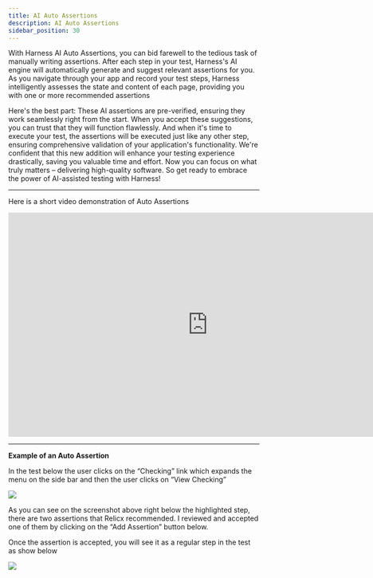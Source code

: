 ```yaml
---
title: AI Auto Assertions
description: AI Auto Assertions
sidebar_position: 30
---
```

With Harness AI Auto Assertions, you can bid farewell to the tedious task of manually writing assertions. After each step in your test, Harness's AI engine will automatically generate and suggest relevant assertions for you. As you navigate through your app and record your test steps, Harness intelligently assesses the state and content of each page, providing you with one or more recommended assertions

Here's the best part: These AI assertions are pre-verified, ensuring they work seamlessly right from the start. When you accept these suggestions, you can trust that they will function flawlessly. And when it's time to execute your test, the assertions will be executed just like any other step, ensuring comprehensive validation of your application's functionality.
We're confident that this new addition will enhance your testing experience drastically, saving you valuable time and effort. Now you can focus on what truly matters – delivering high-quality software. So get ready to embrace the power of AI-assisted testing with Harness!

***

Here is a short video demonstration of Auto Assertions

<iframe src="https://www.loom.com/embed/b877315ebfb546288f896164ce3f9ec9?sid=09672800-f6c7-4772-b430-edb9a324f991" width="800" height="450" frameborder="0" allowfullscreen></iframe>

***

**Example of an Auto Assertion**

In the test below the user clicks on the “Checking” link which expands the menu on the side bar and then the user clicks on “View Checking” 

![](https://lh4.googleusercontent.com/K4Cm_-WmrMbjx5uEPNSdaJZ5g9zcw88oEI8RhUqIwXRERZeKYGRHNf4KP0ZXYkXrp4SjDqvdK2xvZoShiYlin9tEVCo3Y8VjdTuJEpue5WaZEna2Po9HDKvYw2-ZUgIQhLX9e2kt4auGLDsM0RnsI0s)

As you can see on the screenshot above right below the highlighted step, there are two assertions that Relicx recommended. I reviewed  and accepted one of them by clicking on the “Add Assertion” button below. 

Once the assertion is accepted, you will see it as a regular step in the test as show below 


![](https://lh6.googleusercontent.com/pk6dTAXBTozrxLhCR6TaZ1Fbq-Q9s3Y2XNuN__A-LVsoRutwD3fE951GjNNVY4_SPFhGc-2E1pKxry9N7S7jzvEpzAtV0hjOL-rZkkF8t9ti6vy7-WI7ueriCNKcrWKdGGY5n9OBGuKrgtRyLizy5ro)


